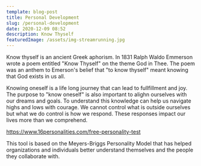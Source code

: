```yaml
---
template: blog-post
title: Personal Development
slug: /personal-development
date: 2020-12-09 08:52
description: Know Thyself
featuredImage: /assets/img-streamrunning.jpg
---
```

Know thyself is an ancient Greek aphorism. In 1831 Ralph Waldo Emmerson wrote a poem entitled "Know Thyself" on the theme God in Thee. The poem was an anthem to Emerson's belief that "to know thyself" meant knowing that God exists in us all. 

Knowing oneself is a life long journey that can lead to fullfillment and joy. The purpose to "know oneself" is also important to alighn ourselves with our dreams and goals. To understand this knowledge can help us navigate highs and lows with courage. We cannot control what is outside ourselves but what we do control is how we respond. These responses impact our lives more than we comprehend.   

<https://www.16personalities.com/free-personality-test>

This tool is based on the Meyers-Briggs Personality Model that has helped organizations and individuals better understand themselves and the people they collaborate with.